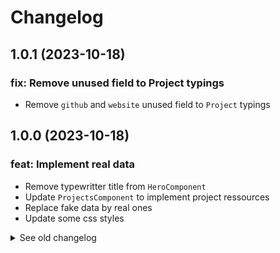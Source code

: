 # Changelog

## 1.0.1 (2023-10-18)

### fix: Remove unused field to Project typings

- Remove `github` and `website` unused field to `Project` typings
  
## 1.0.0 (2023-10-18)

### feat: Implement real data

- Remove typewritter title from `HeroComponent`
- Update `ProjectsComponent` to implement project ressources
- Replace fake data by real ones 
- Update some css styles
  
<details>
  <summary>See old changelog</summary>

  ## 0.13.4 (2023-10-18)

  ### fix: Some minor fixes

  - Update `globals.css` file to fix `heroButton` and `contactInput` style
  - Refactor `gray-light` custom color from `tailwind.config.ts` file into `green-light`
  - Add new custom colors to `tailwind.config.ts`: `gray-light` and `gray-card`
  - Fix `About` component on small devices
  - Implement `ChevronButton` component
  - Update `DarkModeButton` style
  - Update `ExperienceCard` image size
  - Fix color to `Header` component link
  - Fix double scrollbar from `Projects` component

  ## 0.13.3 (2023-10-15)

  ### fix: Fix ExperienceCard css

  - Fix `ExperienceCard` css on LightMode

  ## 0.13.2 (2023-10-15)

  ### fix: Some minor fixes

  - Fix color scheme on LightMode
  - Fix responsive design on `Projects` section
  - Update `README.md` file

  ## 0.13.1 (2023-10-11)

  ### fix: Fix style on Projects Component

  - Fix Scroll Buttons style on `Projects` Component
  - Hide projects image on small devices

  ## 0.13.0 (2023-10-11)

  ### feat: Implement Scroll Buttons on Projects Component

  - Implement Right & Left scroll buttons on `Projects` Component to navigate between them
  - Update style to fix responsive design on small devices
  - Update color scheme for LightMode 
  
  ## 0.12.0 (2023-10-11)

  ### feat: Add Data for the About Section

  - Update `About` data to remove `Lorem ipsum` 

  ## 0.11.3 (2023-10-11)

  ### fix: Fix LightMode color scheme

  - Update color scheme for LightMode in all components 

  ## 0.11.2 (2023-10-09)

  ### fix: Fix Skills component css

  - Fix `Skills` component style on Dark Mode 
    
  ## 0.11.1 (2023-10-09)

  ### fix: Update ExperienceCard component style

  - Update `ExperienceCard` style
  - Update `BackgroundCircles` component with the new `green` custom color
  - Update `Hero` component with the new `green` custom color

  ## 0.11.0 (2023-10-09)

  ### feat: Implement DarkModeButton component

  - Update `tailwind.config.ts` file with custom color
  - Refactor all occurrences with the new color value from `tailwind.config.ts`
  - Implement `DarkModeButton` component
  - Update style for the light mode

  ## 0.10.0 (2023-10-09)

  ### fix: Fix Responsive Design

  - Update image style from `About` component for small devices
  - Update style from `ExperienceCard` component for all devices
  - Update style from `WorkExperience` component for all devices
  - Change image for 'E-commerce' experience
    
  ## 0.9.0 (2023-10-08)

  ### feat: Implement Footer Component

  - Implement `Footer` Component

  ## 0.8.0 (2023-10-08)

  ### feat: Implement ContactMe Component

  - Add `contactMe` data file
  - Add `Contact` typings file
  - Add an API route to fetch the `contactMe` data
  - Add `ContactMe` component
  - fix css on `HeroComponent`

  ## 0.7.0 (2023-10-08)

  ### feat: Implement Projects Component

  - Add `projects` data file
  - Add `Projects` typings file
  - Add an API route to fetch the `projects` data
  - Add projects pictures in `public` folder
  - Add `Projects` component
  
  ## 0.6.0 (2023-10-08)

  ### feat: Implement Skills Component

  - Add `skills` data file
  - Add `SkillsInterface` typings file
  - Add an API route to fetch the `skills` data
  - Add `Skills` component
  
  ## 0.5.1 (2023-10-08)

  ### fix: Update experiences data

  - Update experiences data json file

  ## 0.5.0 (2023-10-08)

  ### feat: Implement Experiences Section

  - Add `experiences` data file
  - Add `Experiences` typings file
  - Add an API route to fetch the `experiences` data
  - Add experience pictures in `public` folder
  - Add `WorkExperience` component
  - Add `ExperienceCard` component
  - Add `Skill` component
  - Add `TooltipSkill` component

  ## 0.4.0 (2023-10-08)

  ### feat: Implement About Component

  - Add `about` data file
  - Add `About` typings file
  - Add an API route to fetch the `about` data
  - Add about picture in `public` folder
  - Add `About` component
  
  ## 0.3.0 (2023-10-08)

  ### feat: Implement Hero Component

  - Add `heroData` data file
  - Add `HeroData` typings file
  - Add an API route to fetch the `heroData` data
  - Add `BackgroundCircles` component
  - Add hero picture in `public` folder
  - Add `Hero` component
    
  ## 0.2.4 (2023-10-08)

  ### fix: Error prerendering

  - Edit `dynamic` fetch setting on `page.tsx`

  ## 0.2.3 (2023-10-05)

  ### fix: Error prerendering

  - Move `index.tsx` component from `pages` directory to `app` directory and rename to `page.tsx`
  - Remove `_app.tsx` and `_document.tsx` files
  - Add `app` directory
  - Move back `globals.css` from `styles` directory to `app` directory
  - Move back `favicon.ico` from `public` directory to `app` directory
  - Add `layout` component
  - Upadte `fetchSocialLinks` handler function

  ## 0.2.2 (2023-10-05)

  ### fix: Error prerendering

  - Move `page.tsx` component from `app` directory to `pages` directory and rename to `index.tsx`
  - Add `_app.tsx` and `_document.tsx` files
  - Move `globals.css` from `app` directory to `styles` directory
  - Move `favicon.ico` from `app` directory to `public` directory
  - Remove unnecessary `layout` component
  - Remove `app` directory

  ## 0.2.1 (2023-10-05)

  ### fix: Error prerendering

  - Move `socialLinks` api page from `app` directory to `pages` directory
  - Remove unnecessary `;` from files

  ## 0.2.0 (2023-10-05)

  ### feat: Implement Header Component

  - Add `socialLinks` data
  - Add `SocialLink` typings
  - Add an API route to fetch the `socialLinks` data.
  - Implement `.env` file

  ## 0.1.0 (2023-09-01)

  ### feat: Init project

  - Implement NEXT.js
<details>